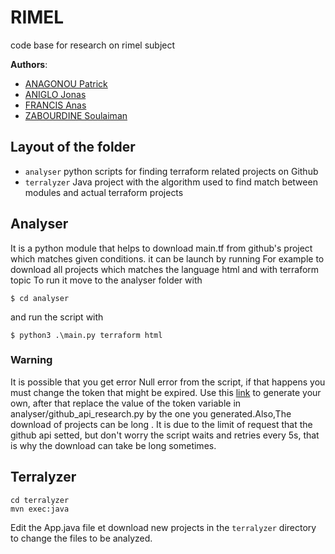 # RIMEL
code base for research on rimel subject

__Authors__:
  * [ANAGONOU Patrick]()
  * [ANIGLO Jonas]()
  * [FRANCIS Anas]()
  * [ZABOURDINE Soulaiman]()

## Layout of the folder
- `analyser` python scripts for finding terraform related projects on Github
- `terralyzer` Java project with the algorithm used to find match between modules and actual terraform projects
 
## Analyser
 It is a python module that helps to download main.tf from github's project which matches given conditions. it can be launch by running
 For example to download all projects which matches the language html and with terraform topic
 To run it move to the analyser folder with

    $ cd analyser

and run the script with

    $ python3 .\main.py terraform html
 
### Warning
  It is possible that you get error Null error from the script, if that happens you must change the token that might be expired. Use this [link](https://docs.github.com/en/authentication/keeping-your-account-and-data-secure/creating-a-personal-access-token) to generate your own, after that replace the value of the token variable in analyser/github_api_research.py by the one you generated.Also,The download of projects can be long . It is due to the limit of request that the github api setted, but don't worry the script waits and retries every 5s, that is why the download can take be long  sometimes.

## Terralyzer 

    cd terralyzer
    mvn exec:java

Edit the App.java file et download new projects in the `terralyzer` directory to change the files to be analyzed.

